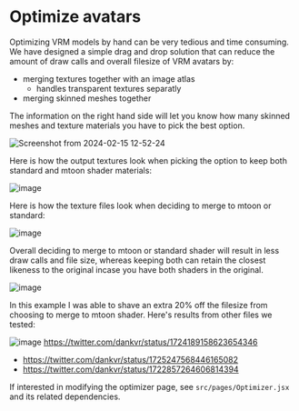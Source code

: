 # Optimize avatars



Optimizing VRM models by hand can be very tedious and time consuming. We have designed a simple drag and drop solution that can reduce the amount of draw calls and overall filesize of VRM avatars by:

- merging textures together with an image atlas
    - handles transparent textures separatly
- merging skinned meshes together

The information on the right hand side will let you know how many skinned meshes and texture materials you have to pick the best option.

![Screenshot from 2024-02-15 12-52-24](https://hackmd.io/_uploads/r1EneCsip.png)

Here is how the output textures look when picking the option to keep both standard and mtoon shader materials:

![image](https://hackmd.io/_uploads/rkH3-CjjT.png)


Here is how the texture files look when deciding to merge to mtoon or standard:

![image](https://hackmd.io/_uploads/BkED-RssT.png)

Overall deciding to merge to mtoon or standard shader will result in less draw calls and file size, whereas keeping both can retain the closest likeness to the original incase you have both shaders in the original.

![image](https://hackmd.io/_uploads/S1J-b0jip.png)

In this example I was able to shave an extra 20% off the filesize from choosing to merge to mtoon shader. Here's results from other files we tested:

![image](https://hackmd.io/_uploads/B19_9WDNa.png)
https://twitter.com/dankvr/status/1724189158623654346

- https://twitter.com/dankvr/status/1725247568446165082
- https://twitter.com/dankvr/status/1722857264606814394

If interested in modifying the optimizer page, see `src/pages/Optimizer.jsx` and its related dependencies.
